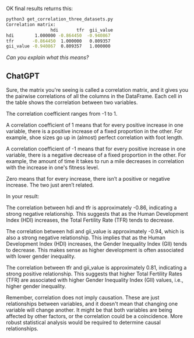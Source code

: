 OK final results returns this:

```bash
python3 get_correlation_three_datasets.py 
Correlation matrix:
                 hdi       tfr  gii_value
hdi        1.000000 -0.864450  -0.940867
tfr       -0.864450  1.000000   0.809357
gii_value -0.940867  0.809357   1.000000
```

_Can you explain what this means?_

## ChatGPT

Sure, the matrix you're seeing is called a correlation matrix, and it gives you the pairwise correlations of all the columns in the DataFrame. Each cell in the table shows the correlation between two variables.

The correlation coefficient ranges from -1 to 1.

A correlation coefficient of 1 means that for every positive increase in one variable, there is a positive increase of a fixed proportion in the other. For example, shoe sizes go up in (almost) perfect correlation with foot length.

A correlation coefficient of -1 means that for every positive increase in one variable, there is a negative decrease of a fixed proportion in the other. For example, the amount of time it takes to run a mile decreases in correlation with the increase in one's fitness level.

Zero means that for every increase, there isn’t a positive or negative increase. The two just aren’t related.

In your result:

The correlation between hdi and tfr is approximately -0.86, indicating a strong negative relationship. This suggests that as the Human Development Index (HDI) increases, the Total Fertility Rate (TFR) tends to decrease.

The correlation between hdi and gii_value is approximately -0.94, which is also a strong negative relationship. This implies that as the Human Development Index (HDI) increases, the Gender Inequality Index (GII) tends to decrease. This makes sense as higher development is often associated with lower gender inequality.

The correlation between tfr and gii_value is approximately 0.81, indicating a strong positive relationship. This suggests that higher Total Fertility Rates (TFR) are associated with higher Gender Inequality Index (GII) values, i.e., higher gender inequality.

Remember, correlation does not imply causation. These are just relationships between variables, and it doesn't mean that changing one variable will change another. It might be that both variables are being affected by other factors, or the correlation could be a coincidence. More robust statistical analysis would be required to determine causal relationships.